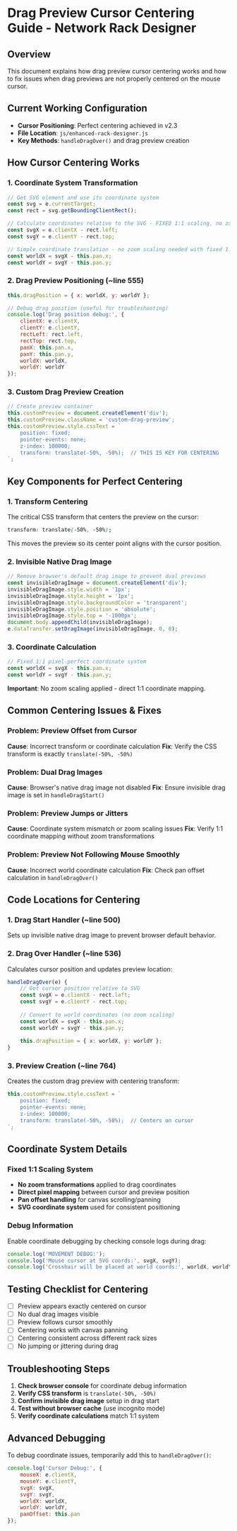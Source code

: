 # Drag Preview Cursor Centering Guide - Network Rack Designer

## Overview
This document explains how drag preview cursor centering works and how to fix issues when drag previews are not properly centered on the mouse cursor.

## Current Working Configuration
- **Cursor Positioning**: Perfect centering achieved in v2.3
- **File Location**: `js/enhanced-rack-designer.js` 
- **Key Methods**: `handleDragOver()` and drag preview creation

## How Cursor Centering Works

### 1. Coordinate System Transformation
```javascript
// Get SVG element and use its coordinate system  
const svg = e.currentTarget;
const rect = svg.getBoundingClientRect();

// Calculate coordinates relative to the SVG - FIXED 1:1 scaling, no zoom transformation
const svgX = e.clientX - rect.left;
const svgY = e.clientY - rect.top;

// Simple coordinate translation - no zoom scaling needed with fixed 1:1 rendering
const worldX = svgX - this.pan.x;
const worldY = svgY - this.pan.y;
```

### 2. Drag Preview Positioning (~line 555)
```javascript
this.dragPosition = { x: worldX, y: worldY };

// Debug drag position (useful for troubleshooting)
console.log('Drag position debug:', {
    clientX: e.clientX,
    clientY: e.clientY,
    rectLeft: rect.left,
    rectTop: rect.top,
    panX: this.pan.x,
    panY: this.pan.y,
    worldX: worldX,
    worldY: worldY
});
```

### 3. Custom Drag Preview Creation
```javascript
// Create preview container
this.customPreview = document.createElement('div');
this.customPreview.className = 'custom-drag-preview';
this.customPreview.style.cssText = `
    position: fixed;
    pointer-events: none;
    z-index: 100000;
    transform: translate(-50%, -50%);  // THIS IS KEY FOR CENTERING
`;
```

## Key Components for Perfect Centering

### 1. Transform Centering
The critical CSS transform that centers the preview on the cursor:
```css
transform: translate(-50%, -50%);
```
This moves the preview so its center point aligns with the cursor position.

### 2. Invisible Native Drag Image
```javascript
// Remove browser's default drag image to prevent dual previews
const invisibleDragImage = document.createElement('div');
invisibleDragImage.style.width = '1px';
invisibleDragImage.style.height = '1px';
invisibleDragImage.style.backgroundColor = 'transparent';
invisibleDragImage.style.position = 'absolute';
invisibleDragImage.style.top = '-1000px';
document.body.appendChild(invisibleDragImage);
e.dataTransfer.setDragImage(invisibleDragImage, 0, 0);
```

### 3. Coordinate Calculation
```javascript
// Fixed 1:1 pixel-perfect coordinate system
const worldX = svgX - this.pan.x;
const worldY = svgY - this.pan.y;
```
**Important**: No zoom scaling applied - direct 1:1 coordinate mapping.

## Common Centering Issues & Fixes

### Problem: Preview Offset from Cursor
**Cause**: Incorrect transform or coordinate calculation
**Fix**: Verify the CSS transform is exactly `translate(-50%, -50%)`

### Problem: Dual Drag Images
**Cause**: Browser's native drag image not disabled
**Fix**: Ensure invisible drag image is set in `handleDragStart()`

### Problem: Preview Jumps or Jitters
**Cause**: Coordinate system mismatch or zoom scaling issues
**Fix**: Verify 1:1 coordinate mapping without zoom transformations

### Problem: Preview Not Following Mouse Smoothly
**Cause**: Incorrect world coordinate calculation
**Fix**: Check pan offset calculation in `handleDragOver()`

## Code Locations for Centering

### 1. Drag Start Handler (~line 500)
Sets up invisible native drag image to prevent browser default behavior.

### 2. Drag Over Handler (~line 536) 
Calculates cursor position and updates preview location:
```javascript
handleDragOver(e) {
    // Get cursor position relative to SVG
    const svgX = e.clientX - rect.left;
    const svgY = e.clientY - rect.top;
    
    // Convert to world coordinates (no zoom scaling)
    const worldX = svgX - this.pan.x;
    const worldY = svgY - this.pan.y;
    
    this.dragPosition = { x: worldX, y: worldY };
}
```

### 3. Preview Creation (~line 764)
Creates the custom drag preview with centering transform:
```javascript
this.customPreview.style.cssText = `
    position: fixed;
    pointer-events: none;
    z-index: 100000;
    transform: translate(-50%, -50%);  // Centers on cursor
`;
```

## Coordinate System Details

### Fixed 1:1 Scaling System
- **No zoom transformations** applied to drag coordinates
- **Direct pixel mapping** between cursor and preview position  
- **Pan offset handling** for canvas scrolling/panning
- **SVG coordinate system** used for consistent positioning

### Debug Information
Enable coordinate debugging by checking console logs during drag:
```javascript
console.log('MOVEMENT DEBUG:');
console.log('Mouse cursor at SVG coords:', svgX, svgY);
console.log('Crosshair will be placed at world coords:', worldX, worldY);
```

## Testing Checklist for Centering
- [ ] Preview appears exactly centered on cursor
- [ ] No dual drag images visible
- [ ] Preview follows cursor smoothly
- [ ] Centering works with canvas panning
- [ ] Centering consistent across different rack sizes
- [ ] No jumping or jittering during drag

## Troubleshooting Steps
1. **Check browser console** for coordinate debug information
2. **Verify CSS transform** is `translate(-50%, -50%)`
3. **Confirm invisible drag image** setup in drag start
4. **Test without browser cache** (use incognito mode)
5. **Verify coordinate calculations** match 1:1 system

## Advanced Debugging
To debug coordinate issues, temporarily add this to `handleDragOver()`:
```javascript
console.log('Cursor Debug:', {
    mouseX: e.clientX,
    mouseY: e.clientY, 
    svgX: svgX,
    svgY: svgY,
    worldX: worldX,
    worldY: worldY,
    panOffset: this.pan
});
```